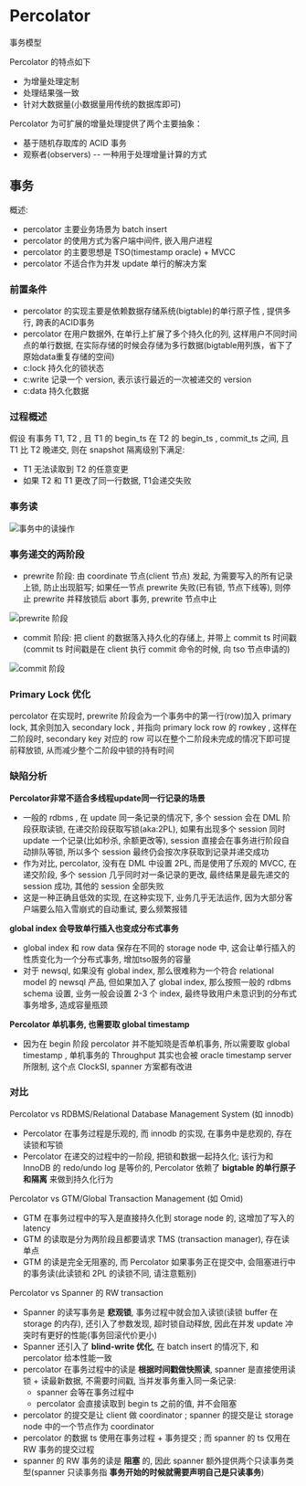 # Percolator

事务模型

Percolator 的特点如下

- 为增量处理定制
- 处理结果强一致
- 针对大数据量(小数据量用传统的数据库即可)

Percolator 为可扩展的增量处理提供了两个主要抽象：

- 基于随机存取库的 ACID 事务
- 观察者(observers) -- 一种用于处理增量计算的方式

## 事务

概述:
- percolator 主要业务场景为 batch insert
- percolator 的使用方式为客户端中间件, 嵌入用户进程
- percolator 的主要思想是 TSO(timestamp oracle) + MVCC
- percolator 不适合作为并发 update 单行的解决方案

### 前置条件

- percolator 的实现主要是依赖数据存储系统(bigtable)的单行原子性 , 提供多行, 跨表的ACID事务
- percolator 在用户数据外, 在单行上扩展了多个持久化的列, 这样用户不同时间点的单行数据, 在实际存储的时候会存储为多行数据(bigtable用列族，省下了原始data重复存储的空间)
- c:lock 持久化的锁状态
- c:write 记录一个 version, 表示该行最近的一次被递交的 version
- c:data 持久化数据

### 过程概述

假设 有事务 T1, T2 , 且 T1 的 begin_ts 在 T2 的 begin_ts , commit_ts 之间, 且 T1 比 T2 晚递交, 则在 snapshot 隔离级别下满足:
- T1 无法读取到 T2 的任意变更
- 如果 T2 和 T1 更改了同一行数据, T1会递交失败

### 事务读

![事务中的读操作](v2-44d60ef43dde528e43f4e1f941f0870e_r.jpg)

### 事务递交的两阶段

- prewrite 阶段: 由 coordinate 节点(client 节点) 发起, 为需要写入的所有记录上锁, 防止出现脏写; 如果任一节点 prewrite 失败(已有锁, 节点下线等), 则停止 prewrite 并释放锁后 abort 事务, prewrite 节点中止

![prewrite 阶段](v2-cd8df9292336af388eb28c49e2c14bd8_hd.jpg)

- commit 阶段: 把 client 的数据落入持久化的存储上, 并带上 commit ts 时间戳(commit ts 时间戳是在 client 执行 commit 命令的时候, 向 tso 节点申请的)

![commit 阶段](v2-a8114cc8ef5c64e4868362b13d6eb410_hd.jpg)


### Primary Lock 优化

percolator 在实现时, prewrite 阶段会为一个事务中的第一行(row)加入 primary lock, 其余则加入 secondary lock , 并指向 primary lock row 的 rowkey , 这样在二阶段时, secondary key 对应的 row 可以在整个二阶段未完成的情况下即可提前释放锁, 从而减少整个二阶段中锁的持有时间

### 缺陷分析

**Percolator非常不适合多线程update同一行记录的场景**

- 一般的 rdbms , 在 update 同一条记录的情况下, 多个 session 会在 DML 阶段获取读锁, 在递交阶段获取写锁(aka:2PL), 如果有出现多个 session 同时 update 一个记录(比如秒杀, 余额更改等), session 直接会在事务进行阶段自动排队等锁, 所以多个 session 最终仍会按次序获取到记录并递交成功
- 作为对比, percolator, 没有在 DML 中设置 2PL, 而是使用了乐观的 MVCC, 在递交阶段, 多个 session 几乎同时对一条记录的更改, 最终结果是最先递交的 session 成功, 其他的 session 全部失败
- 这是一种正确且低效的实现, 在这种实现下, 业务几乎无法运作, 因为大部分客户端要么陷入雪崩式的自动重试, 要么频繁报错


**global index 会导致单行插入也变成分布式事务**

- global index 和 row data 保存在不同的 storage node 中, 这会让单行插入的性质变化为一个分布式事务, 增加tso服务的容量
- 对于 newsql, 如果没有 global index, 那么很难称为一个符合 relational model 的 newsql 产品, 但如果加入了 global index, 那么按照一般的 rdbms schema 设置, 业务一般会设置 2-3 个 index, 最终导致用户未意识到的分布式事务增多, 造成容量瓶颈

**Percolator 单机事务, 也需要取 global timestamp**

- 因为在 begin 阶段 percolator 并不能知晓是否单机事务, 所以需要取 global timestamp , 单机事务的 Throughput 其实也会被 oracle timestamp server 所限制, 这个点 ClockSI, spanner 方案都有改进

### 对比

Percolator vs RDBMS/Relational Database Management System (如 innodb)
- Percolator 在事务过程是乐观的, 而 innodb 的实现, 在事务中是悲观的, 存在读锁和写锁
- Percolator 在递交的过程中的一阶段, 把锁和数据一起持久化; 该行为和 InnoDB 的 redo/undo log 是等价的, Percolator 依赖了 **bigtable 的单行原子和隔离** 来做到持久化行为

Percolator vs GTM/Global Transaction Management (如 Omid)
- GTM 在事务过程中的写入是直接持久化到 storage node 的, 这增加了写入的 latency
- GTM 的读取是分为两阶段且都要请求 TMS (transaction manager), 存在读单点
- GTM 的读是完全无阻塞的, 而 Percolator 如果事务正在提交中, 会阻塞进行中的事务读(此读锁和 2PL 的读锁不同, 请注意甄别)

Percolator vs Spanner 的 RW transaction
- Spanner 的读写事务是 **悲观锁**, 事务过程中就会加入读锁(读锁 buffer 在 storage 的内存), 还引入了参数发现, 超时锁自动释放, 因此在并发 update 冲突时有更好的性能(事务回滚代价更小)
- Spanner 还引入了 **blind-write 优化**, 在 batch insert 的情况下, 和 percolator 给本性能一致
- percolator 在事务过程中的读是 **根据时间戳做快照读**, spanner 是直接使用读锁 + 读最新数据, 不需要时间戳, 当并发事务重入同一条记录:
  - spanner 会等在事务过程中
  - percolator 会直接读取到 begin ts 之前的值, 并不会阻塞
- percolator 的提交是让 client 做 coordinator ; spanner 的提交是让 storage node 中的一个节点作为 coordinator
- percolator 的数据 ts 使用在事务过程 + 事务提交 ; 而 spanner 的 ts 仅用在 RW 事务的提交过程
- spanner 的 RW 事务的读是 **阻塞** 的, 因此 spanner 额外提供两个只读事务类型(spanner 只读事务指 **事务开始的时候就需要声明自己是只读事务**)
